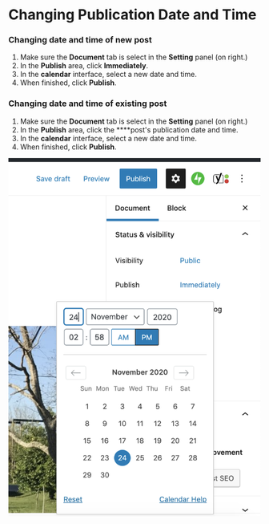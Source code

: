 # Changing Publication Date and Time

### Changing date and time of new post

1. Make sure the **Document** tab is select in the **Setting** panel \(on right.\)
2. In the **Publish** area, click **Immediately**. 
3. In the **calendar** interface, select a new date and time. 
4. When finished, click **Publish**.

### Changing date and time of existing post

1. Make sure the **Document** tab is select in the **Setting** panel \(on right.\)
2. In the **Publish** area, click the ****post's publication date and time. 
3. In the **calendar** interface, select a new date and time. 
4. When finished, click **Publish**.

![](../.gitbook/assets/publication-date.png)

